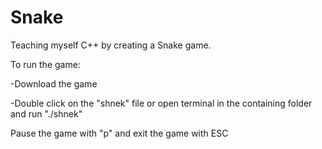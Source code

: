# Snake
Teaching myself C++ by creating a Snake game.

To run the game:

-Download the game

-Double click on the "shnek" file or open terminal in the containing folder and run "./shnek"


Pause the game with "p" and exit the game with ESC
